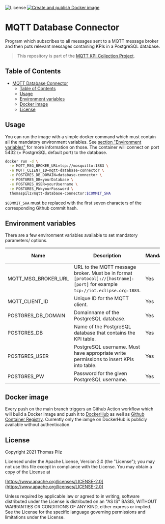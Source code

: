 ![License](https://img.shields.io/badge/License-Apache_2.0-blue.svg)
[![Create and publish Docker image](https://github.com/Mushroomator/MQTT-Database-Connector/actions/workflows/createAndPushDockerImage.yaml/badge.svg)](https://github.com/Mushroomator/MQTT-Database-Connector/actions/workflows/createAndPushDockerImage.yaml)
# MQTT Database Connector
Program which subscribes to all messages sent to a MQTT message broker and then puts relevant messages containing KPIs in a PostgreSQL database.

> This repository is part of the [MQTT KPI Collection Project](https://github.com/Mushroomator/MQTT-KPI-Collection-Project).

## Table of Contents
- [MQTT Database Connector](#mqtt-database-connector)
  - [Table of Contents](#table-of-contents)
  - [Usage](#usage)
  - [Environment variables](#environment-variables)
  - [Docker image](#docker-image)
  - [License](#license)

## Usage
You can run the image with a simple docker command which must contain all the mandatory environment variables. See [section "Environment variables"](#environment-variables) for more information on those. The container will connect on port 5432 (= PostgreSQL default port) to the database.
```bash
docker run -d \
  -e MQTT_MSG_BROKER_URL=tcp://mosquitto:1883 \
  -e MQTT_CLIENT_ID=mqtt-database-connector \
  -e POSTGRES_DB_DOMAIN=database-connector \
  -e POSTGRES_DB=yourDatabase \
  -e POSTGRES_USER=yourUsername \
  -e POSTGRES_PW=yourPassword \
  thomaspilz/mqtt-database-connector:$COMMIT_SHA
```
`$COMMIT_SHA` must be replaced with the first seven characters of the corresponding Github commit hash.

## Environment variables
There are a few environment variables available to set mandatory parameters/ options.

| Name                | Description                                                                                                                  | Mandatory? | Default value |
| ------------------- | ---------------------------------------------------------------------------------------------------------------------------- | ---------- | ------------- |
| MQTT_MSG_BROKER_URL | URL to the MQTT message broker. Must be in format `[protocol]://[hostname]:[port]` for example `tcp://iot.eclipse.org:1883`. | Yes        | -             |
| MQTT_CLIENT_ID      | Unique ID for the MQTT client.                                                                                               | Yes        | -             |
| POSTGRES_DB_DOMAIN  | Domainname of the PostgreSQL database.                                                                                       | Yes        | -             |
| POSTGRES_DB         | Name of the PostgreSQL database that contains the KPI table.                                                                 | Yes        | -             |
| POSTGRES_USER       | PostgreSQL username. Must have appropriate write permissions to insert KPIs into table.                                      | Yes        | -             |
| POSTGRES_PW         | Password for the given PostgreSQL username.                                                                                  | Yes        | -             |

## Docker image
Every push on the main branch triggers an Github Action workflow which will build a Docker image and push it to [DockerHub](https://hub.docker.com/repository/docker/thomaspilz/mqtt-database-connector) as well as [Github Container Registry](https://github.com/Mushroomator/MQTT-Database-Connector/pkgs/container/mqtt-database-connector). Currently only the iamge on DockerHub is publicly available without authentication.

## License
Copyright 2021 Thomas Pilz

Licensed under the Apache License, Version 2.0 (the "License");
you may not use this file except in compliance with the License.
You may obtain a copy of the License at

[https://www.apache.org/licenses/LICENSE-2.0](https://www.apache.org/licenses/LICENSE-2.0)

Unless required by applicable law or agreed to in writing, software
distributed under the License is distributed on an "AS IS" BASIS,
WITHOUT WARRANTIES OR CONDITIONS OF ANY KIND, either express or implied.
See the License for the specific language governing permissions and
limitations under the License.